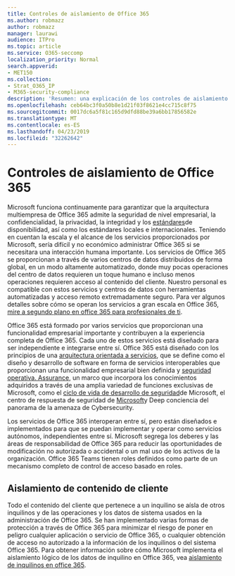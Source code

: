 ```yaml
---
title: Controles de aislamiento de Office 365
ms.author: robmazz
author: robmazz
manager: laurawi
audience: ITPro
ms.topic: article
ms.service: O365-seccomp
localization_priority: Normal
search.appverid:
- MET150
ms.collection:
- Strat_O365_IP
- M365-security-compliance
description: 'Resumen: una explicación de los controles de aislamiento en Office 365.'
ms.openlocfilehash: ceb64bc3f0a50b8e1d21f03f8621e4cc715c8f75
ms.sourcegitcommit: 0017dc6a5f81c165d9dfd88be39a6bb17856582e
ms.translationtype: MT
ms.contentlocale: es-ES
ms.lasthandoff: 04/23/2019
ms.locfileid: "32262642"
---
```

# <a name="office-365-isolation-controls"></a>Controles de aislamiento de Office 365 

Microsoft funciona continuamente para garantizar que la arquitectura multiempresa de Office 365 admite la seguridad de nivel empresarial, la confidencialidad, la privacidad, la integridad y los [estándares](https://www.microsoft.com/TrustCenter/Compliance?service=Office#Icons)de disponibilidad, así como los estándares locales e internacionales. Teniendo en cuentan la escala y el alcance de los servicios proporcionados por Microsoft, sería difícil y no económico administrar Office 365 si se necesitara una interacción humana importante. Los servicios de Office 365 se proporcionan a través de varios centros de datos distribuidos de forma global, en un modo altamente automatizado, donde muy pocas operaciones del centro de datos requieren un toque humano e incluso menos operaciones requieren acceso al contenido del cliente. Nuestro personal es compatible con estos servicios y centros de datos con herramientas automatizadas y acceso remoto extremadamente seguro. Para ver algunos detalles sobre cómo se operan los servicios a gran escala en Office 365, [mire a segundo plano en office 365 para profesionales de ti](https://channel9.msdn.com/Events/SharePoint-Conference/2014/SPC202).

Office 365 está formado por varios servicios que proporcionan una funcionalidad empresarial importante y contribuyen a la experiencia completa de Office 365. Cada uno de estos servicios está diseñado para ser independiente e integrarse entre sí. Office 365 está diseñado con los principios de una [arquitectura orientada a servicios](https://msdn.microsoft.com/library/aa480021.aspx), que se define como el diseño y desarrollo de software en forma de servicios interoperables que proporcionan una funcionalidad empresarial bien definida y [seguridad operativa. Assurance](http://www.microsoft.com/download/details.aspx?id=40872), un marco que incorpora los conocimientos adquiridos a través de una amplia variedad de funciones exclusivas de Microsoft, como el [ciclo de vida de desarrollo de seguridad](https://www.microsoft.com/sdl/default.aspx)de Microsoft, el centro de respuesta de seguridad de [Microsoft](https://technet.microsoft.com/library/dn440717.aspx)y Deep conciencia del panorama de la amenaza de Cybersecurity.

Los servicios de Office 365 interoperan entre sí, pero están diseñados e implementados para que se puedan implementar y operar como servicios autónomos, independientes entre sí. Microsoft segrega los deberes y las áreas de responsabilidad de Office 365 para reducir las oportunidades de modificación no autorizada o accidental o un mal uso de los activos de la organización. Office 365 Teams tienen roles definidos como parte de un mecanismo completo de control de acceso basado en roles.

## <a name="customer-content-isolation"></a>Aislamiento de contenido de cliente
Todo el contenido del cliente que pertenece a un inquilino se aísla de otros inquilinos y de las operaciones y los datos de sistema usados en la administración de Office 365. Se han implementado varias formas de protección a través de Office 365 para minimizar el riesgo de poner en peligro cualquier aplicación o servicio de Office 365, o cualquier obtención de acceso no autorizado a la información de los inquilinos o del sistema Office 365. Para obtener información sobre cómo Microsoft implementa el aislamiento lógico de los datos de inquilino en Office 365, vea [aislamiento de inquilinos en office 365](office-365-tenant-isolation-overview.md).
